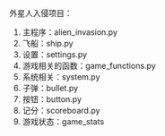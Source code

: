 外星人入侵项目：
1. 主程序：alien_invasion.py
2. 飞船：ship.py
3. 设置：settings.py
4. 游戏相关的函数：game_functions.py
5. 系统相关：system.py
6. 子弹：bullet.py
7. 按钮：button.py
8. 记分：scoreboard.py
9. 游戏状态：game_stats
